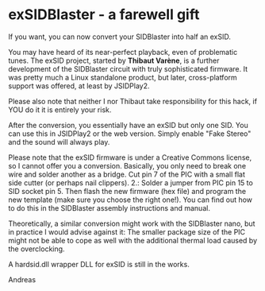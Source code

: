 # exSIDBlaster - a farewell gift

If you want, you can now convert your SIDBlaster into half an exSID.

You may have heard of its near-perfect playback, even of problematic tunes.
The exSID project, started by **Thibaut Varène**, is a further development of the SIDBlaster circuit with truly sophisticated firmware. It was pretty much a Linux standalone product, but later, cross-platform support was offered, at least by JSIDPlay2.

Please also note that neither I nor Thibaut take responsibility for this hack, if YOU do it it is entirely your risk.

After the conversion, you essentially have an exSID but only one SID. You can use this in JSIDPlay2 or the web version. Simply enable "Fake Stereo" and the sound will always play. 

Please note that the exSID firmware is under a Creative Commons license, so I cannot offer you a conversion. Basically, you only need to break one wire and solder another as a bridge. Cut pin 7 of the PIC with a small flat side cutter (or perhaps nail clippers). 2.: Solder a jumper from PIC pin 15 to SID socket pin 5. Then flash the new firmware (hex file) and program the new template (make sure you choose the right one!). You can find out how to do this in the SIDBlaster assembly instructions and manual. 

Theoretically, a similar conversion might work with the SIDBlaster nano, but in practice I would advise against it: The smaller package size of the PIC might not be able to cope as well with the additional thermal load caused by the overclocking.

A hardsid.dll wrapper DLL for exSID is still in the works.



Andreas